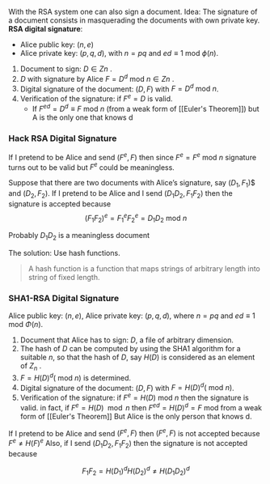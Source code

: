 
With the RSA system one can also sign a document.
Idea: The signature of a document consists in masquerading the documents with own private key.
**RSA digital signature**: 
- Alice public key: $(n, e)$ 
- Alice private key: $(p, q, d)$, with $n = pq$ and $ed ≡ 1 \text{ mod } \phi(n)$.

1. Document to sign: $D ∈ Zn$ .
2. $D$ with signature by Alice $F = D^d  \text{ mod } n ∈ Zn$ .
3. Digital signature of the document: $(D, F)$ with $F = D^d \text{ mod } n$.
4. Verification of the signature: if $F^e = D$ is valid.
	- If $F^{ed}=D^d \equiv F\text{ mod } n$ (from a weak form of [[Euler's Theorem]]) but A is the only one that knows d

### Hack RSA Digital Signature

If I pretend to be Alice and send $(F^e , F )$ then since $F^e = F^e$ mod $n$ signature turns out to be valid but $F^e$ could be meaningless.

Suppose that there are two documents with Alice’s signature, say $(D_1 , F_1$)$
and $(D_2 , F_2)$.
If I pretend to be Alice and I send $(D_1 D_2 , F_1 F_2 )$ then the signature is
accepted because
$$
(F_1 F_2)^e = F_1^e F_2^e = D_1 D_2 \text{ mod } n
$$

Probably $D_1 D_2$ is a meaningless document

The solution: Use hash functions.
>A hash function is a function that maps strings of arbitrary length into string of fixed length.

### SHA1-RSA Digital Signature


Alice public key: $(n, e)$, Alice private key: $(p, q, d)$, where $n = pq$ and $ed ≡ 1 \text{ mod } Φ(n)$.
1. Document that Alice has to sign: $D$, a file of arbitrary dimension.
2. The hash of $D$ can be computed by using the SHA1 algorithm for a suitable $n$, so that the hash of $D$, say $H(D)$ is considered as an element of $Z_n$ .
3. $F = H(D)^d( \text{ mod } n)$ is determined.
4. Digital signature of the document: $(D, F )$ with $F = H(D)^d ( \text{ mod }  n)$.
5. Verification of the signature: if $F^e = H(D) \text{ mod } n$ then the signature is valid.
	in fact, if $F^e = H(D) \mod{ n }$ then $F^{ed} = H(D)^d = F \text{ mod }$ from a weak form of [[Euler's Theorem]] 
	But Alice is the only person that knows d.

If I pretend to be Alice and send $(F^e , F)$ then $(F^e , F )$ is not accepted because $F^e \neq H(F)^e$
Also, if I send $(D_1 D_2 , F_1 F_2)$ then the signature is not accepted because


$$
F_1 F_2 = H(D_1)^d H(D_2)^d \neq H(D_1 D_2)^d
$$


